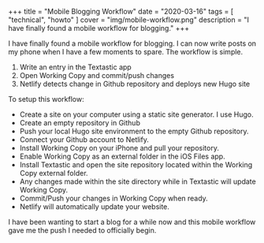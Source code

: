 +++
title = "Mobile Blogging Workflow"
date = "2020-03-16"
tags = [ "technical", "howto" ]
cover = "img/mobile-workflow.png"
description = "I have finally found a mobile workflow for blogging."
+++

I have finally found a mobile workflow for blogging. I can now write posts on my phone when I have a few moments to spare. The workflow is simple.
1. Write an entry in the Textastic app
2. Open Working Copy and commit/push changes
3. Netlify detects change in Github repository and deploys new Hugo site

To setup this workflow:

- Create a site on your computer using a static site generator. I use Hugo.
- Create an empty repository in Github
- Push your local Hugo site environment to the empty Github repository. 
- Connect your Github account to Netlify. 
- Install Working Copy on your iPhone and pull your repository. 
- Enable Working Copy as an external folder in the iOS Files app. 
- Install Textastic and open the site repository located within the Working Copy external folder. 
- Any changes made within the site directory while in Textastic will update Working Copy. 
- Commit/Push your changes in Working Copy when ready. 
- Netlify will automatically update your website. 

I have been wanting to start a blog for a while now and this mobile workflow gave me the push I needed to officially begin. 